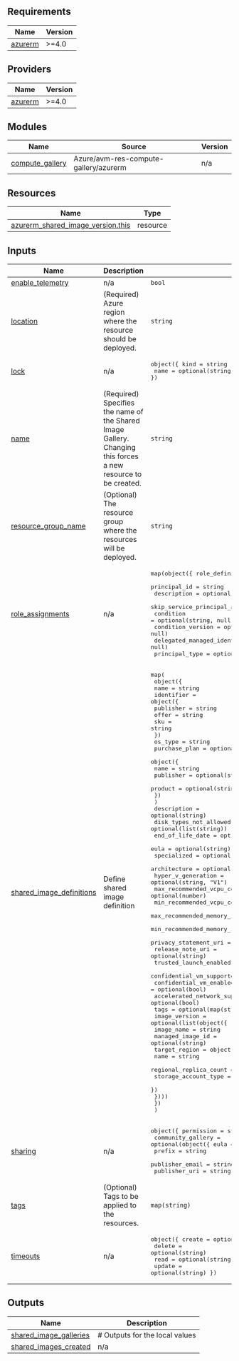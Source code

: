 <!-- BEGIN_TF_DOCS -->
## Requirements

| Name | Version |
|------|---------|
| <a name="requirement_azurerm"></a> [azurerm](#requirement\_azurerm) | >=4.0 |

## Providers

| Name | Version |
|------|---------|
| <a name="provider_azurerm"></a> [azurerm](#provider\_azurerm) | >=4.0 |

## Modules

| Name | Source | Version |
|------|--------|---------|
| <a name="module_compute_gallery"></a> [compute\_gallery](#module\_compute\_gallery) | Azure/avm-res-compute-gallery/azurerm | n/a |

## Resources

| Name | Type |
|------|------|
| [azurerm_shared_image_version.this](https://registry.terraform.io/providers/hashicorp/azurerm/latest/docs/resources/shared_image_version) | resource |

## Inputs

| Name | Description | Type | Default | Required |
|------|-------------|------|---------|:--------:|
| <a name="input_enable_telemetry"></a> [enable\_telemetry](#input\_enable\_telemetry) | n/a | `bool` | `null` | no |
| <a name="input_location"></a> [location](#input\_location) | (Required) Azure region where the resource should be deployed. | `string` | n/a | yes |
| <a name="input_lock"></a> [lock](#input\_lock) | n/a | <pre>object({ kind = string<br/>  name = optional(string, null) })</pre> | `null` | no |
| <a name="input_name"></a> [name](#input\_name) | (Required) Specifies the name of the Shared Image Gallery. Changing this forces a new resource to be created. | `string` | n/a | yes |
| <a name="input_resource_group_name"></a> [resource\_group\_name](#input\_resource\_group\_name) | (Optional) The resource group where the resources will be deployed. | `string` | n/a | yes |
| <a name="input_role_assignments"></a> [role\_assignments](#input\_role\_assignments) | n/a | <pre>map(object({ role_definition_id_or_name = string<br/>    principal_id                           = string<br/>    description                            = optional(string, null)<br/>    skip_service_principal_aad_check       = optional(bool, false)<br/>    condition                              = optional(string, null)<br/>    condition_version                      = optional(string, null)<br/>    delegated_managed_identity_resource_id = optional(string, null)<br/>  principal_type = optional(string, null) }))</pre> | `{}` | no |
| <a name="input_shared_image_definitions"></a> [shared\_image\_definitions](#input\_shared\_image\_definitions) | Define shared image definition | <pre>map(<br/>    object({<br/>      name = string<br/>      identifier = object({<br/>        publisher = string<br/>        offer     = string<br/>        sku       = string<br/>      })<br/>      os_type = string<br/>      purchase_plan = optional(<br/>        object({<br/>          name      = string<br/>          publisher = optional(string)<br/>          product   = optional(string)<br/>        })<br/>      )<br/>      description                         = optional(string)<br/>      disk_types_not_allowed              = optional(list(string))<br/>      end_of_life_date                    = optional(string)<br/>      eula                                = optional(string)<br/>      specialized                         = optional(bool)<br/>      architecture                        = optional(string, "x64")<br/>      hyper_v_generation                  = optional(string, "V1")<br/>      max_recommended_vcpu_count          = optional(number)<br/>      min_recommended_vcpu_count          = optional(number)<br/>      max_recommended_memory_in_gb        = optional(number)<br/>      min_recommended_memory_in_gb        = optional(number)<br/>      privacy_statement_uri               = optional(string)<br/>      release_note_uri                    = optional(string)<br/>      trusted_launch_enabled              = optional(bool)<br/>      confidential_vm_supported           = optional(bool)<br/>      confidential_vm_enabled             = optional(bool)<br/>      accelerated_network_support_enabled = optional(bool)<br/>      tags                                = optional(map(string))<br/>      image_version = optional(list(object({<br/>        image_name       = string<br/>        managed_image_id = optional(string)<br/>        target_region = object({<br/>          name                   = string<br/>          regional_replica_count = string<br/>          storage_account_type   = string<br/>        })<br/>      })))<br/>    })<br/>  )</pre> | `{}` | no |
| <a name="input_sharing"></a> [sharing](#input\_sharing) | n/a | <pre>object({ permission = string<br/>    community_gallery = optional(object({ eula = string<br/>      prefix          = string<br/>      publisher_email = string<br/>  publisher_uri = string })) })</pre> | `null` | no |
| <a name="input_tags"></a> [tags](#input\_tags) | (Optional) Tags to be applied to the resources. | `map(string)` | `null` | no |
| <a name="input_timeouts"></a> [timeouts](#input\_timeouts) | n/a | <pre>object({ create = optional(string)<br/>    delete = optional(string)<br/>    read   = optional(string)<br/>  update = optional(string) })</pre> | `null` | no |

## Outputs

| Name | Description |
|------|-------------|
| <a name="output_shared_image_galleries"></a> [shared\_image\_galleries](#output\_shared\_image\_galleries) | # Outputs for the local values |
| <a name="output_shared_images_created"></a> [shared\_images\_created](#output\_shared\_images\_created) | n/a |
<!-- END_TF_DOCS -->